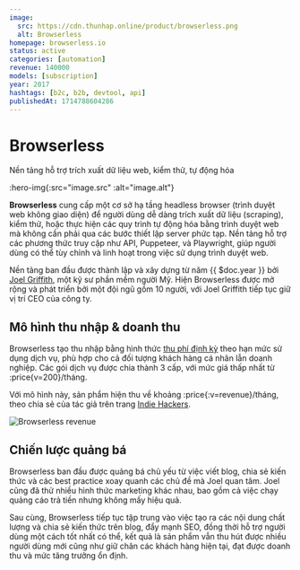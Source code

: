 ```yaml
---
image:
  src: https://cdn.thunhap.online/product/browserless.png
  alt: Browserless
homepage: browserless.io
status: active
categories: [automation]
revenue: 140000
models: [subscription]
year: 2017
hashtags: [b2c, b2b, devtool, api]
publishedAt: 1714788604286
---
```


# Browserless

Nền tảng hỗ trợ trích xuất dữ liệu web, kiểm thử, tự động hóa

:hero-img{:src="image.src" :alt="image.alt"}

__Browserless__ cung cấp một cơ sở hạ tầng headless browser (trình duyệt web không giao diện) để người dùng dễ dàng trích xuất dữ liệu (scraping), kiểm thử, hoặc thực hiện các quy trình tự động hóa bằng trình duyệt web mà không cần phải qua các bước thiết lập server phức tạp. Nền tảng hỗ trợ các phương thức truy cập như API, Puppeteer, và Playwright, giúp người dùng có thể tùy chỉnh và linh hoạt trong việc sử dụng trình duyệt web.

Nền tảng ban đầu được thành lập và xây dựng từ năm {{ $doc.year }} bởi [Joel Griffith](https://www.linkedin.com/in/joel-griffith-93933332/), một kỹ sư phần mềm người Mỹ. Hiện Browserless được mở rộng và phát triển bởi một đội ngũ gồm 10 người, với Joel Griffith tiếp tục giữ vị trí CEO của công ty.

## Mô hình thu nhập & doanh thu

Browserless tạo thu nhập bằng hình thức [thu phí định kỳ](https://www.browserless.io/pricing) theo hạn mức sử dụng dịch vụ, phù hợp cho cả đối tượng khách hàng cá nhân lẫn doanh nghiệp. Các gói dịch vụ được chia thành 3 cấp, với mức giá thấp nhất từ :price{v=200}/tháng.

Với mô hình này, sản phẩm hiện thu về khoảng :price{:v=revenue}/tháng, theo chia sẻ của tác giả trên trang [Indie Hackers](https://www.indiehackers.com/product/browserless/revenue).

![Browserless revenue](https://cdn.thunhap.online/product/browserless+revenue.png)

## Chiến lược quảng bá

Browserless ban đầu được quảng bá chủ yếu từ việc viết blog, chia sẻ kiến thức và các best practice xoay quanh các chủ đề mà Joel quan tâm. Joel cũng đã thử nhiều hình thức marketing khác nhau, bao gồm cả việc chạy quảng cáo trả tiền nhưng không mấy hiệu quả.

Sau cùng, Browserless tiếp tục tập trung vào việc tạo ra các nội dung chất lượng và chia sẻ kiến thức trên blog, đẩy mạnh SEO, đồng thời hỗ trợ người dùng một cách tốt nhất có thể, kết quả là sản phẩm vẫn thu hút được nhiều người dùng mới cũng như giữ chân các khách hàng hiện tại, đạt được doanh thu và mức tăng trưởng ổn định.
